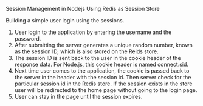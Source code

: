 Session Management in Nodejs Using Redis as Session Store

Building a simple user login using the sessions.
1. User login to the application by entering the username and the password.
2. After submitting the server generates a unique random number, known as the session ID, which is also stored on the Reids store.
3. The session ID is sent back to the user in the cookie header of the response data. For Node.js, this cookie header is named connect.sid.
4. Next time user comes to the application, the cookie is passed back to the server in the header with the session id. Then server check for the particular session id in the Redis store. If the session exists in the store user will be redirected to the home page without going to the login page.
5. User can stay in the page until the session expires.
